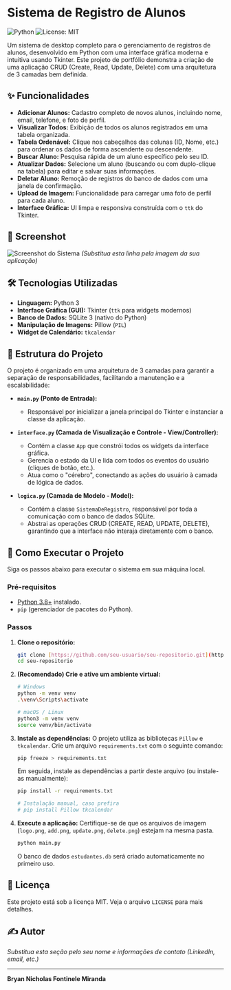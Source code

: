 # Sistema de Registro de Alunos

![Python](https://img.shields.io/badge/Python-3.12-blue.svg)
![License: MIT](https://img.shields.io/badge/License-MIT-yellow.svg)

Um sistema de desktop completo para o gerenciamento de registros de alunos, desenvolvido em Python com uma interface gráfica moderna e intuitiva usando Tkinter. Este projeto de portfólio demonstra a criação de uma aplicação CRUD (Create, Read, Update, Delete) com uma arquitetura de 3 camadas bem definida.

## ✨ Funcionalidades

* **Adicionar Alunos:** Cadastro completo de novos alunos, incluindo nome, email, telefone, e foto de perfil.
* **Visualizar Todos:** Exibição de todos os alunos registrados em uma tabela organizada.
* **Tabela Ordenável:** Clique nos cabeçalhos das colunas (ID, Nome, etc.) para ordenar os dados de forma ascendente ou descendente.
* **Buscar Aluno:** Pesquisa rápida de um aluno específico pelo seu ID.
* **Atualizar Dados:** Selecione um aluno (buscando ou com duplo-clique na tabela) para editar e salvar suas informações.
* **Deletar Aluno:** Remoção de registros do banco de dados com uma janela de confirmação.
* **Upload de Imagem:** Funcionalidade para carregar uma foto de perfil para cada aluno.
* **Interface Gráfica:** UI limpa e responsiva construída com o `ttk` do Tkinter.

## 📸 Screenshot

![Screenshot do Sistema](caminho/para/sua/imagem.png)
*(Substitua esta linha pela imagem da sua aplicação)*

## 🛠️ Tecnologias Utilizadas

* **Linguagem:** Python 3
* **Interface Gráfica (GUI):** Tkinter (`ttk` para widgets modernos)
* **Banco de Dados:** SQLite 3 (nativo do Python)
* **Manipulação de Imagens:** Pillow (`PIL`)
* **Widget de Calendário:** `tkcalendar`

## 📂 Estrutura do Projeto

O projeto é organizado em uma arquitetura de 3 camadas para garantir a separação de responsabilidades, facilitando a manutenção e a escalabilidade:

* **`main.py` (Ponto de Entrada):**
    * Responsável por inicializar a janela principal do Tkinter e instanciar a classe da aplicação.

* **`interface.py` (Camada de Visualização e Controle - View/Controller):**
    * Contém a classe `App` que constrói todos os widgets da interface gráfica.
    * Gerencia o estado da UI e lida com todos os eventos do usuário (cliques de botão, etc.).
    * Atua como o "cérebro", conectando as ações do usuário à camada de lógica de dados.

* **`logica.py` (Camada de Modelo - Model):**
    * Contém a classe `SistemaDeRegistro`, responsável por toda a comunicação com o banco de dados SQLite.
    * Abstrai as operações CRUD (CREATE, READ, UPDATE, DELETE), garantindo que a interface não interaja diretamente com o banco.

## 🚀 Como Executar o Projeto

Siga os passos abaixo para executar o sistema em sua máquina local.

### Pré-requisitos

* [Python 3.8+](https://www.python.org/downloads/) instalado.
* `pip` (gerenciador de pacotes do Python).

### Passos

1.  **Clone o repositório:**
    ```bash
    git clone [https://github.com/seu-usuario/seu-repositorio.git](https://github.com/seu-usuario/seu-repositorio.git)
    cd seu-repositorio
    ```

2.  **(Recomendado) Crie e ative um ambiente virtual:**
    ```bash
    # Windows
    python -m venv venv
    .\venv\Scripts\activate

    # macOS / Linux
    python3 -m venv venv
    source venv/bin/activate
    ```

3.  **Instale as dependências:**
    O projeto utiliza as bibliotecas `Pillow` e `tkcalendar`. Crie um arquivo `requirements.txt` com o seguinte comando:
    ```bash
    pip freeze > requirements.txt
    ```
    Em seguida, instale as dependências a partir deste arquivo (ou instale-as manualmente):
    ```bash
    pip install -r requirements.txt
    
    # Instalação manual, caso prefira
    # pip install Pillow tkcalendar
    ```

4.  **Execute a aplicação:**
    Certifique-se de que os arquivos de imagem (`logo.png`, `add.png`, `update.png`, `delete.png`) estejam na mesma pasta.
    ```bash
    python main.py
    ```
    O banco de dados `estudantes.db` será criado automaticamente no primeiro uso.

## 📄 Licença

Este projeto está sob a licença MIT. Veja o arquivo `LICENSE` para mais detalhes.

## ✍️ Autor

*Substitua esta seção pelo seu nome e informações de contato (LinkedIn, email, etc.)*

---
**Bryan Nicholas Fontinele Miranda**